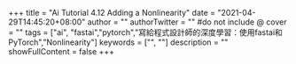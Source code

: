 +++
title = "Ai Tutorial 4.12 Adding a Nonlinearity"
date = "2021-04-29T14:45:20+08:00"
author = ""
authorTwitter = "" #do not include @
cover = ""
tags = ["ai", "fastai","pytorch","寫給程式設計師的深度學習：使用fastai和PyTorch","Nonlinearity"]
keywords = ["", ""]
description = ""
showFullContent = false
+++
